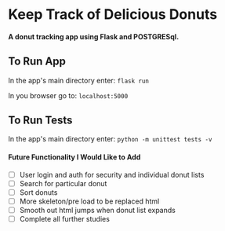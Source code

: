 # Keep Track of Delicious Donuts
#### A donut tracking app using Flask and POSTGRESql.

## To Run App
In the app's main directory enter:
`flask run`

In you browser go to:
`localhost:5000`

## To Run Tests
In the app's main directory enter:
`python -m unittest tests -v`

#### Future Functionality I Would Like to Add
- [ ] User login and auth for security and individual donut lists
- [ ] Search for particular donut
- [ ] Sort donuts
- [ ] More skeleton/pre load to be replaced html
- [ ] Smooth out html jumps when donut list expands
- [ ] Complete all further studies